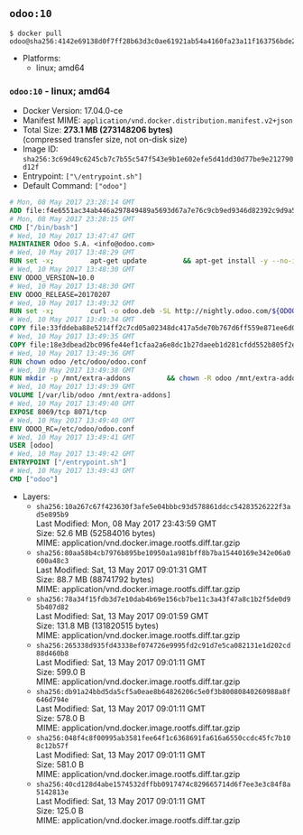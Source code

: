## `odoo:10`

```console
$ docker pull odoo@sha256:4142e69138d0f7ff28b63d3c0ae61921ab54a4160fa23a11f163756bde275a58
```

-	Platforms:
	-	linux; amd64

### `odoo:10` - linux; amd64

-	Docker Version: 17.04.0-ce
-	Manifest MIME: `application/vnd.docker.distribution.manifest.v2+json`
-	Total Size: **273.1 MB (273148206 bytes)**  
	(compressed transfer size, not on-disk size)
-	Image ID: `sha256:3c69d49c6245cb7c7b55c547f543e9b1e602efe5d41dd30d77be9e212790d12f`
-	Entrypoint: `["\/entrypoint.sh"]`
-	Default Command: `["odoo"]`

```dockerfile
# Mon, 08 May 2017 23:28:14 GMT
ADD file:f4e6551ac34ab446a297849489a5693d67a7e76c9cb9ed9346d82392c9d9a5fe in / 
# Mon, 08 May 2017 23:28:15 GMT
CMD ["/bin/bash"]
# Wed, 10 May 2017 13:47:47 GMT
MAINTAINER Odoo S.A. <info@odoo.com>
# Wed, 10 May 2017 13:48:29 GMT
RUN set -x;         apt-get update         && apt-get install -y --no-install-recommends             ca-certificates             curl             node-less             python-gevent             python-pip             python-renderpm             python-support             python-watchdog         && curl -o wkhtmltox.deb -SL http://nightly.odoo.com/extra/wkhtmltox-0.12.1.2_linux-jessie-amd64.deb         && echo '40e8b906de658a2221b15e4e8cd82565a47d7ee8 wkhtmltox.deb' | sha1sum -c -         && dpkg --force-depends -i wkhtmltox.deb         && apt-get -y install -f --no-install-recommends         && apt-get purge -y --auto-remove -o APT::AutoRemove::RecommendsImportant=false -o APT::AutoRemove::SuggestsImportant=false npm         && rm -rf /var/lib/apt/lists/* wkhtmltox.deb         && pip install psycogreen==1.0
# Wed, 10 May 2017 13:48:30 GMT
ENV ODOO_VERSION=10.0
# Wed, 10 May 2017 13:48:30 GMT
ENV ODOO_RELEASE=20170207
# Wed, 10 May 2017 13:49:32 GMT
RUN set -x;         curl -o odoo.deb -SL http://nightly.odoo.com/${ODOO_VERSION}/nightly/deb/odoo_${ODOO_VERSION}.${ODOO_RELEASE}_all.deb         && echo '5d2fb0cc03fa0795a7b2186bb341caa74d372e82 odoo.deb' | sha1sum -c -         && dpkg --force-depends -i odoo.deb         && apt-get update         && apt-get -y install -f --no-install-recommends         && rm -rf /var/lib/apt/lists/* odoo.deb
# Wed, 10 May 2017 13:49:34 GMT
COPY file:33fddeba88e5214ff2c7cd05a02348dc417a5de70b767d6ff559e871ee6d046a in / 
# Wed, 10 May 2017 13:49:35 GMT
COPY file:18e3dbead2bc096fe44ef1cfaa2a6e8dc1b27daeeb1d281cfdd552b805f2e767 in /etc/odoo/ 
# Wed, 10 May 2017 13:49:36 GMT
RUN chown odoo /etc/odoo/odoo.conf
# Wed, 10 May 2017 13:49:38 GMT
RUN mkdir -p /mnt/extra-addons         && chown -R odoo /mnt/extra-addons
# Wed, 10 May 2017 13:49:39 GMT
VOLUME [/var/lib/odoo /mnt/extra-addons]
# Wed, 10 May 2017 13:49:40 GMT
EXPOSE 8069/tcp 8071/tcp
# Wed, 10 May 2017 13:49:40 GMT
ENV ODOO_RC=/etc/odoo/odoo.conf
# Wed, 10 May 2017 13:49:41 GMT
USER [odoo]
# Wed, 10 May 2017 13:49:42 GMT
ENTRYPOINT ["/entrypoint.sh"]
# Wed, 10 May 2017 13:49:43 GMT
CMD ["odoo"]
```

-	Layers:
	-	`sha256:10a267c67f423630f3afe5e04bbbc93d578861ddcc54283526222f3ad5e895b9`  
		Last Modified: Mon, 08 May 2017 23:43:59 GMT  
		Size: 52.6 MB (52584016 bytes)  
		MIME: application/vnd.docker.image.rootfs.diff.tar.gzip
	-	`sha256:80aa58b4cb7976b895be10950a1a981bff8b7ba15440169e342e06a0600a48c3`  
		Last Modified: Sat, 13 May 2017 09:01:31 GMT  
		Size: 88.7 MB (88741792 bytes)  
		MIME: application/vnd.docker.image.rootfs.diff.tar.gzip
	-	`sha256:78a34f15fdb3d7e10dab4b69e156cb7be11c3a43f47a8c1b2f5de0d95b407d82`  
		Last Modified: Sat, 13 May 2017 09:01:59 GMT  
		Size: 131.8 MB (131820515 bytes)  
		MIME: application/vnd.docker.image.rootfs.diff.tar.gzip
	-	`sha256:265338d935fd43338ef074726e9995fd2c91d7e5ca082131e1d202cd88d460b8`  
		Last Modified: Sat, 13 May 2017 09:01:11 GMT  
		Size: 599.0 B  
		MIME: application/vnd.docker.image.rootfs.diff.tar.gzip
	-	`sha256:db91a24bbd5da5cf5a0eae8b64826206c5e0f3b80080840260988a8f646d794e`  
		Last Modified: Sat, 13 May 2017 09:01:11 GMT  
		Size: 578.0 B  
		MIME: application/vnd.docker.image.rootfs.diff.tar.gzip
	-	`sha256:048f4c8f00995ab3581fee64f1c6368691fa616a6550ccdc45fc7b108c12b57f`  
		Last Modified: Sat, 13 May 2017 09:01:11 GMT  
		Size: 581.0 B  
		MIME: application/vnd.docker.image.rootfs.diff.tar.gzip
	-	`sha256:40cd128d4abe1574532dffbb0917474c829665714d6f7ee3e3c84f8a5142813e`  
		Last Modified: Sat, 13 May 2017 09:01:11 GMT  
		Size: 125.0 B  
		MIME: application/vnd.docker.image.rootfs.diff.tar.gzip

